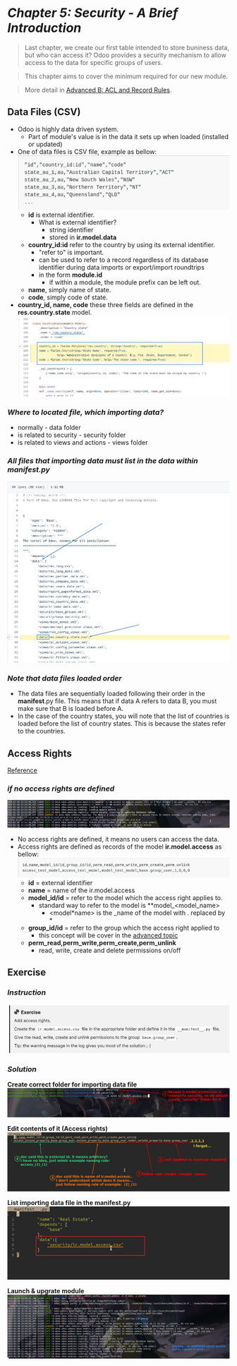# **_Chapter 5: Security - A Brief Introduction_**

> Last chapter, we create our first table intended to store buniness data, but who can access it? Odoo provides a security mechanism to allow access to the data for specific groups of users.

> This chapter aims to cover the minimum required for our new module.

> More detail in [Advanced B: ACL and Record Rules](https://www.odoo.com/documentation/16.0/developer/howtos/rdtraining/B_acl_irrules.html#howto-rdtraining-b-acl-irrules).

## **Data Files (CSV)**

- Odoo is highly data driven system.
  - Part of module's value is in the data it sets up when loaded (installed or updated)
- One of data files is CSV file, example as bellow:
  ![Alt example of data file(csv) list of contry states](pic/01.jpg)
  - **id** is external identifier.
    - What is external identifier?
      - string identifier
      - stored in **ir.model.data**
  - **country_id:id** refer to the country by using its external identifier.
    - "refer to" is important.
    - can be used to refer to a record regardless of its database identifier during data imports or export/import roundtrips
    - in the form **module.id**
      - if within a module, the module prefix can be left out.
  - **name**, simply name of state.
  - **code**, simply code of state.
- **country_id, name, code** these three fields are defined in the **res.country.state** model.
  ![Alt](pic/03.jpg)

### _Where to located file, which importing data?_

- normally - data folder
- is related to security - security folder
- is related to views and actions - views folder

### _All files that importing data must list in the **data** within **manifest**.py_

![Alt](pic/04.jpg)

### _Note that data files loaded order_

- The data files are sequentially loaded following their order in the **manifest**.py file. This means that if data A refers to data B, you must make sure that B is loaded before A.
- In the case of the country states, you will note that the list of countries is loaded before the list of country states. This is because the states refer to the countries.

## **Access Rights**

[Reference](https://www.odoo.com/documentation/16.0/developer/reference/backend/security.html#reference-security-acl)

### _if no access rights are defined_

![Alt](pic/05.jpg)

- No access rights are defined, it means no users can access the data.
- Access rights are defined as records of the model **ir.model.access** as bellow:
  ![Alt](pic/06.jpg)
  - **id** = external identifier
  - **name** = name of the ir.model.access
  - **model_id/id** = refer to the model which the access right applies to.
    - standard way to refer to the model is \*\*model\_<model_name>
      - <model*name> is the \_name of the model with . replaced by *
  - **group_id/id** = refer to the group which the access right applied to
    - this concept will be cover in the [advanced topic](https://www.odoo.com/documentation/16.0/developer/howtos/rdtraining/N_security.html#howto-rdtraining-n-security)
  - **perm_read,perm_write,perm_create,perm_unlink**
    - read, write, create and delete permissions on/off

## **Exercise**

### _Instruction_

![Alt exercise: create ir.model.access.csv](pic/02.jpg)

### _Solution_

**Create correct folder for importing data file**
![Alt create folder for importing data file](pic/07.jpg)

**Edit contents of it (Access rights)**
![Alt edit contents of it (its about access rights)](pic/08.jpg)

**List importing data file in the **manifest.py****
![Alt list it in the manifest](pic/10.jpg)

**Launch & upgrate module**
![Alt launch & upgrate module](pic/09.jpg)
